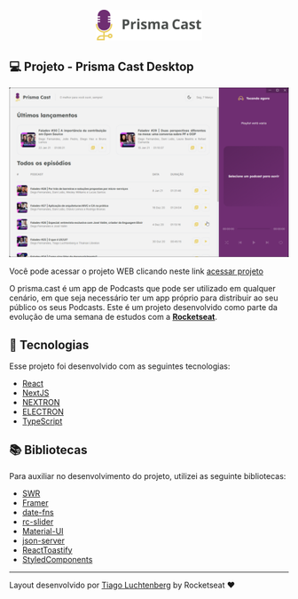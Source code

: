 <p align="center">
  <img alt="prisma-cast" src=".github/logo.svg" width="192px">
</p>

<!-- <h1 align="center">
  <img alt="project-final-gif" src=".github/prisma-focus-2.gif" width="100%">
</h1> -->

## 💻 Projeto - Prisma Cast Desktop

<p align="center">
  <img alt="prisma-cast" src=".github/prisma-cast-preview.png" width="auto">
</p>

Você pode acessar o projeto WEB clicando neste link [acessar projeto](https://prisma-cast.vercel.app)

O prisma.cast é um app de Podcasts que pode ser utilizado em qualquer cenário, em que seja necessário ter um app próprio para distribuir ao seu público os seus Podcasts.
Este é um projeto desenvolvido como parte da evolução de uma semana de estudos com a **[Rocketseat](https://www.rocketseat.com.br)**.

## 🧪 Tecnologias

Esse projeto foi desenvolvido com as seguintes tecnologias:

- [React](https://reactjs.org)
- [NextJS](https://nextjs.org)
- [NEXTRON](https://www.npmjs.com/package/nextron)
- [ELECTRON](https://www.electronjs.org)
- [TypeScript](https://www.typescriptlang.org/)

## 📚 Bibliotecas

Para auxiliar no desenvolvimento do projeto, utilizei as seguinte bibliotecas:

- [SWR](https://swr.vercel.app)
- [Framer](https://www.framer.com/docs/)
- [date-fns](https://date-fns.org/docs/Getting-Started)
- [rc-slider](https://slider-react-component.vercel.app)
- [Material-UI](https://mui.com/pt/getting-started/installation/)
- [json-server](https://github.com/typicode/json-server)
- [ReactToastify](https://fkhadra.github.io/react-toastify/introduction)
- [StyledComponents](https://styled-components.com)

---

Layout desenvolvido por [Tiago Luchtenberg](https://www.instagram.com/tiagoluchtenberg/) by Rocketseat ♥
